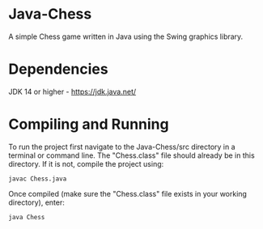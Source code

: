 # Java-Chess

A simple Chess game written in Java using the Swing graphics library.


# Dependencies
JDK 14 or higher - https://jdk.java.net/


# Compiling and Running

To run the project first navigate to the Java-Chess/src directory in a terminal or command line. The "Chess.class" file should already be in this directory. If it is not, compile the project using:

```
javac Chess.java
```

Once compiled (make sure the "Chess.class" file exists in your working directory), enter:
```
java Chess
```
